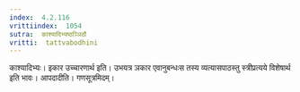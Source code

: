 ```yaml
---
index:  4.2.116
vrittiindex:  1054
sutra:  काश्यादिभ्यष्ठञ्ञिठौ
vritti:  tattvabodhini 
---
```


काश्यादिभ्यः। इकार उच्चारणार्थ इति। उभयत्र ञकार एवानुबन्धःस तस्य व्यत्यासपाठस्तु स्त्रीप्रत्यये विशेषार्थ इति भावः। आपदादीति। गणसूत्रमिदम्।

